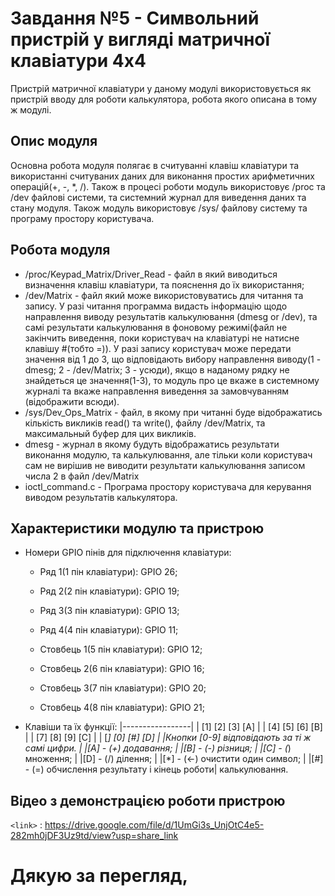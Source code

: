 # Завдання №5 - Символьний пристрій у вигляді матричної клавіатури 4х4

Пристрій матричної клавіатури у даному модулі використовується як пристрій вводу для роботи калькулятора, робота якого описана в тому ж модулі.

## Опис модуля
Основна робота модуля полягає в считуванні клавіш клавіатури та використанні считуваних даних для виконання простих арифметичних операцій(+, -, *, /). Також в процесі роботи модуль використовує /proc та /dev файлові системи, та системний журнал для виведення даних та стану модуля. Також модуль використовує /sys/ файлову систему та програму простору користувача. 

## Робота модуля
 - /proc/Keypad_Matrix/Driver_Read - файл в який виводиться визначення клавіш клавіатури, та пояснення до їх використання;
 - /dev/Matrix - файл який може використовуватись для читання та запису. У разі читання программа видасть інформацію щодо направлення виводу результатів калькулювання (dmesg or /dev), та самі результати калькулювання в фоновому режимі(файл не закінчить виведення, поки користувач на клавіатурі не натисне клавішу #(тобто =)). У разі запису користувач може передати значення від 1 до 3, що відповідають вибору направлення виводу(1 - dmesg; 2 - /dev/Matrix; 3 - усюди), якщо в наданому рядку не знайдеться це значення(1-3), то модуль про це вкаже в системному журналі та вкаже направлення виведення за замовчуванням (відображити всюди).
 - /sys/Dev_Ops_Matrix - файл, в якому при читанні буде відображатись кількість викликів read() та write(), файлу /dev/Matrix, та максимальный буфер для цих викликів.
 - dmesg - журнал в якому будуть відображатись результати виконання модулю, та калькулювання, але тільки коли користувач сам не вирішив не виводити результати калькулювання записом числа 2 в файл /dev/Matrix
 - ioctl_command.c - Програма простору користувача для керування виводом результатів калькулятора.

 ## Характеристики модулю та пристрою
- Номери GPIO пінів для підключення клавіатури:
	- Ряд 1(1 пін клавіатури):		GPIO 26;
	- Ряд 2(2 пін клавіатури):		GPIO 19;
	- Ряд 3(3 пін клавіатури):		GPIO 13;
	- Ряд 4(4 пін клавіатури):		GPIO 11;

	- Стовбець 1(5 пін клавіатури):	GPIO 12;
	- Стовбець 2(6 пін клавіатури):	GPIO 16;
	- Стовбець 3(7 пін клавіатури):	GPIO 20;
	- Стовбець 4(8 пін клавіатури):	GPIO 21;
	
- Клавіши та їх функції:
	|-----------------|
	| [1] [2] [3] [A] |
	| [4] [5] [6] [B] |
	| [7] [8] [9] [C] |
	| [*] [0] [#] [D] |
	|Кнопки [0-9] відповідають за ті ж самі цифри.	|
	|[A] - (+) додавання;							|
	|[B] - (-) різниця;								|
	|[C] - (*) множення;							|
	|[D] - (/) ділення;								|
	|[*] - (<-) очистити один символ;				|
	|[#] - (=) обчислення результату і кінець роботи| калькулювання.

## Відео з демонстрацією роботи пристрою
`<link>` : https://drive.google.com/file/d/1UmGi3s_UnjOtC4e5-282mh0jDF3Uz9td/view?usp=share_link
# Дякую за перегляд,

	
